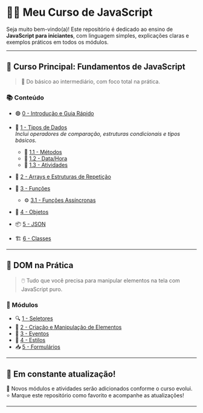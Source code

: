 # 👨‍🏫 Meu Curso de JavaScript

Seja muito bem-vindo(a)! Este repositório é dedicado ao ensino de **JavaScript para iniciantes**, com linguagem simples, explicações claras e exemplos práticos em todos os módulos.

---

## 📘 Curso Principal: Fundamentos de JavaScript

> 🧠 Do básico ao intermediário, com foco total na prática.

### 📚 Conteúdo

- 🟢 [0 - Introdução e Guia Rápido](https://github.com/betim009/meu_curso_javascript/tree/main/conteudo_js/conteudos/0_intro)

- 🔢 [1 - Tipos de Dados](https://github.com/betim009/meu_curso_javascript/tree/main/conteudo_js/conteudos/1_dados)  
  *Inclui operadores de comparação, estruturas condicionais e tipos básicos.*  
  - 🔧 [1.1 - Métodos](https://github.com/betim009/meu_curso_javascript/blob/main/conteudo_js/conteudos/1_dados/readme_methods.md)  
  - 📆 [1.2 - Data/Hora](https://github.com/betim009/meu_curso_javascript/blob/main/conteudo_js/conteudos/1_dados/readme_date.md)  
  - 📝 [1.3 - Atividades](https://github.com/betim009/meu_curso_javascript/blob/main/conteudo_js/conteudos/1_dados/atividades.md)

- 🔁 [2 - Arrays e Estruturas de Repetição](https://github.com/betim009/meu_curso_javascript/tree/main/conteudo_js/conteudos/2_arrays-loops)

- 🧮 [3 - Funções](https://github.com/betim009/meu_curso_javascript/tree/main/conteudo_js/conteudos/3_funcoes)  
  - ⚙️ [3.1 - Funções Assíncronas](https://github.com/betim009/meu_curso_javascript/blob/main/conteudo_js/conteudos/3_funcoes/readme_async.md)

- 🧱 [4 - Objetos](https://github.com/betim009/meu_curso_javascript/tree/main/conteudo_js/conteudos/4_objetos)

- 📦 [5 - JSON](https://github.com/betim009/meu_curso_javascript/tree/main/conteudo_js/conteudos/5_json)

- 🏗️ [6 - Classes](https://github.com/betim009/meu_curso_javascript/tree/main/conteudo_js/conteudos/6_classes)

---

## 🎨 DOM na Prática

> 🖱️ Tudo que você precisa para manipular elementos na tela com JavaScript puro.

### 🧩 Módulos

- 🔍 [1 - Seletores](https://github.com/betim009/meu_curso_javascript/tree/main/javascript_dom/1_seletores)
- 🧱 [2 - Criação e Manipulação de Elementos](https://github.com/betim009/meu_curso_javascript/blob/main/javascript_dom/2_createElements/readme.md)
- 🧠 [3 - Eventos](https://github.com/betim009/meu_curso_javascript/tree/main/javascript_dom/3_eventos)
- 🎨 [4 - Estilos](https://github.com/betim009/meu_curso_javascript/tree/main/javascript_dom/4_styles)
- 📥 [5 - Formulários](https://github.com/betim009/meu_curso_javascript/tree/main/javascript_dom/5_formularios)

---

## 🚧 Em constante atualização!

📌 Novos módulos e atividades serão adicionados conforme o curso evolui.  
⭐ Marque este repositório como favorito e acompanhe as atualizações!

---
